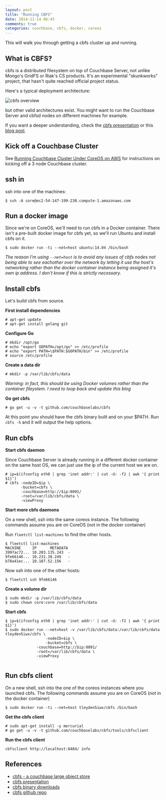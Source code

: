 ```yaml
---
layout: post
title: "Running CBFS"
date: 2014-11-14 06:43
comments: true
categories: couchbase, cbfs, docker, coreos
---
```


This will walk you through getting a cbfs cluster up and running.

## What is CBFS?

cbfs is a distributed filesystem on top of Couchbase Server, not unlike Mongo's GridFS or Riak's CS products.  It's an experimental "skunkworks" project, that hasn't quite reached official project status. 

Here's a typical deployment architecture:

![cbfs overview](http://tleyden-misc.s3.amazonaws.com/blog_images/cbfs-overview.png) 

but other valid architectures exist.  You might want to run the Couchbase Server and cbfsd nodes on different machines for example.

If you want a deeper understanding, check the [cbfs presentation](http://labs.couchbase.com/cbfs/) or this [blog post](http://dustin.sallings.org/2012/09/27/cbfs.html).

## Kick off a Couchbase Cluster

See [Running Couchbase Cluster Under CoreOS on AWS](http://tleyden.github.io/blog/2014/11/01/running-couchbase-cluster-under-coreos-on-aws/) for instructions on kicking off a 3 node Couchbase cluster.

## ssh in

ssh into one of the machines:

```
$ ssh -A core@ec2-54-147-199-230.compute-1.amazonaws.com
```

## Run a docker image

Since we're on CoreOS, we'll need to run cbfs in a Docker container.  There isn't a pre-built docker image for cbfs yet, so we'll run Ubuntu and install cbfs on it.

```
$ sudo docker run -ti --net=host ubuntu:14.04 /bin/bash
```

*The reason I'm using `--net=host` is to avoid any issues of cbfs nodes not being able to see eachother over the network by letting it use the host's networking rather than the docker container instance being assigned it's own ip address.  I don't know if this is strictly necessary.*


## Install cbfs

Let's build cbfs from source.

**First install dependencies**

```
# apt-get update
# apt-get install golang git
```

**Configure Go**

```
# mkdir /opt/go
# echo "export GOPATH=/opt/go" >> /etc/profile
# echo "export PATH=\$PATH:$GOPATH/bin" >> /etc/profile
# source /etc/profile
```

**Create a data dir**

```
# mkdir -p /var/lib/cbfs/data
```

*Warning: in fact, this should be using Docker volumes rather than the container fileystem.  I need to loop back and update this blog*

**Go get cbfs**

```
# go get -u -v -t github.com/couchbaselabs/cbfs
```

At this point you should have the cbfs binary built and on your $PATH.  Run `cbfs -h` and it will output the help options.

## Run cbfs

**Start cbfs daemon**

Since Couchbase Server is already running in a different docker container on the same host OS, we can just use the ip of the current host we are on.

```
# ip=$(ifconfig eth0 | grep 'inet addr:' | cut -d: -f2 | awk '{ print $1}')
# cbfs -nodeID=$ip \
       -bucket=cbfs \
       -couchbase=http://$ip:8091/
       -root=/var/lib/cbfs/data \
       -viewProxy
```

**Start more cbfs daemons**

On a new shell, ssh into the same coreos instance.  The following commands assume you are on CoreOS (not in the docker container)

Run `fleetctl list-machines` to find the other hosts.

```
$ fleetctl list-machines
MACHINE		IP		METADATA
3997ac72...	10.203.135.243	-
9fe66146...	10.231.38.249	-
b78a41ec...	10.187.52.156	-
```

Now ssh into one of the other hosts:

```
$ fleetctl ssh 9fe66146
```

**Create a volume dir**

```
$ sudo mkdir -p /var/lib/cbfs/data
$ sudo chown core:core /var/lib/cbfs/data
```

**Start cbfs**

```
$ ip=$(ifconfig eth0 | grep 'inet addr:' | cut -d: -f2 | awk '{ print $1}')
$ sudo docker run --net=host -v /var/lib/cbfs/data:/var/lib/cbfs/data tleyden5iwx/cbfs \
                  -nodeID=$ip \
                  -bucket=cbfs \
       		  -couchbase=http://$ip:8091/
       		  -root=/var/lib/cbfs/data \
       		  -viewProxy
 
```

## Run cbfs client

On a new shell, ssh into the one of the coreos instances where you launched cbfs.  The following commands assume you are on CoreOS (not in the docker container)

```
$ sudo docker run -ti --net=host tleyden5iwx/cbfs /bin/bash
```

**Get the cbfs client**

```
# sudo apt-get install -y mercurial
# go get -u -v -t github.com/couchbaselabs/cbfs/tools/cbfsclient
```

**Run the cbfs client**

```
cbfsclient http://localhost:8484/ info
```


## References

* [cbfs - a couchbase large object store](http://dustin.sallings.org/2012/09/27/cbfs.html)
* [cbfs presentation](http://labs.couchbase.com/cbfs/)
* [cbfs binary downloads](http://cbfs-ext.hq.couchbase.com/dist/)
* [cbfs github repo](http://github.com/couchbaselabs/cbfs)